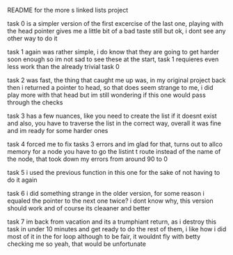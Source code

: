 README for the more s linked lists project

task 0 is a simpler version of the first excercise of the last one, playing with the  head pointer gives me a little bit of a bad taste still but ok, i dont see any other way to do it

task 1 again was rather simple, i do know that they are going to get harder soon enough so im not sad to see these at the start, task 1 requieres even less work than the already trivial task 0

task 2 was fast, the thing that caught me up was, in my original project back then i returned a pointer to head, so that does seem strange to me, i did play more with that head but im still wondering if this one would pass through the checks

task 3 has a few nuances, like you need to create the list if it doesnt exist and also, you have to traverse the list in the correct way, overall it was fine and im ready for some harder ones

task 4 forced me to fix tasks 3 errors and im glad for that, turns out to allco memory for a node you have to go the listint t route instead of the name of the node, that took down my errors from around 90 to 0

task 5 i used the previous function in this one for the sake of not having to do it again

task 6 i did something strange in the older version, for some reason i equaled the pointer to the next one twice? i dont know why, this version should work and of course its cleaaner and better

task 7 im back from vacation and its a trumphiant return, as i destroy this task in under 10 minutes and get ready to do the rest of them, i like how i did most of it in the for loop although to be fair, it wouldnt fly with betty checking me so yeah, that would be unfortunate